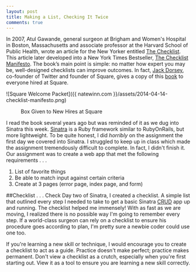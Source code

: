 ```yaml
---
layout: post
title: Making a List, Checking It Twice
comments: true
---
```


In 2007, Atul Gawande, general surgeon at Brigham and Women's Hospital in Boston, Massachusetts and associate professor at the Harvard School of Public Health, wrote an article for the New Yorker entitled [The Checklist](http://www.newyorker.com/reporting/2007/12/10/071210fa_fact_gawande?currentPage=all). This article later developed into a New York Times Bestseller, [The Checklist Manifesto](http://www.amazon.com/The-Checklist-Manifesto-Things-Right/dp/0312430000). The book’s main point is simple: no matter how expert you may be, well-designed checklists can improve outcomes. In fact, [Jack Dorsey](https://twitter.com/jack), co-founder of Twitter and founder of Square, gives a copy of this [book](http://www.sfgate.com/technology/businessinsider/article/Jack-Dorsey-Gives-Everyone-He-Hires-The-Same-Red-3909392.php) to everyone hired at Square.

<img>![Square Welcome Packet]({{ natewinn.com }}/assets/2014-04-14-checklist-manifesto.png)</img>
<figure><figcaption>Box Given to New Hires at Square</figcaption></figure>

I read the book several years ago but was reminded of it as we dug into Sinatra this week. [Sinatra](http://www.sinatrarb.com/) is a Ruby framework similar to RubyOnRails, but more lightweight. To be quite honest, I did *horribly* on the assignment the first day we covered into Sinatra. I struggled to keep up in class which made the assignment tremendously difficult to complete. In fact, I didn't finish it. Our assignment was to create a web app that met the following requirements . . .

1. List of favorite things
2. Be able to match input against certain criteria 
3. Create at 3 pages (error page, index page, and form)

##Checklist . . . Check
Day two of Sinatra, I created a checklist. A simple list that outlined every step I needed to take to get a basic Sinatra [CRUD](http://en.wikipedia.org/wiki/Create,_read,_update_and_delete) app up and running. The checklist helped me immensely! With as fast as we are moving, I realized there is no possible way I'm going to remember every step. If a world-class surgeon can rely on a checklist to ensure his procedure goes according to plan, I'm pretty sure a newbie coder could use one too. 

If you're learning a new skill or technique, I would encourage you to create a checklist to act as a guide. Practice doesn't make perfect; practice makes permanent. Don't view a checklist as a crutch, especially when you're first starting out. View it as a tool to ensure you are learning a new skill correctly.